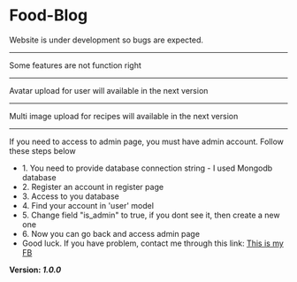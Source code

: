 # Food-Blog

Website is under development so bugs are expected.
<hr>
Some features are not function right
<hr>
Avatar upload for user will available in the next version
<hr>
Multi image upload for recipes will available in the next version
<hr>
If you need to access to admin page, you must have admin account. Follow these steps below
<ul>
  <li>1. You need to provide database connection string - I used Mongodb database</li>
  <li>2. Register an account in register page</li>
  <li>3. Access to you database</li>
  <li>4. Find your account in 'user' model</li>
  <li>5. Change field "is_admin" to true, if you dont see it, then create a new one</li>
  <li>6. Now you can go back and access admin page</li>
  <li>Good luck. If you have problem, contact me through this link: <a href='https://www.facebook.com/profile.php?id=100014043016988' target='_blank'>This is my FB</a></li>
</ul>
<strong>Version: <i>1.0.0</i></strong>
